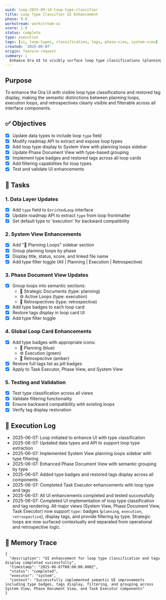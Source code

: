 ```yaml
---
uuid: loop-2025-09-14-loop-type-classifier
title: Loop Type Classifier UI Enhancement
phase: 9.0
workstream: workstream-ui
score: 1.0
status: complete
type: execution
tags: [ui, loop-types, classification, tags, phase-view, system-view]
created: '2025-06-07'
origin: feature-request
summary: |
  Enhance Ora UI to visibly surface loop type classifications (planning, execution, retrospective) and restore tags display across all views. Add filtering capabilities and semantic grouping to improve loop organization and discoverability.
---
```


## Purpose

To enhance the Ora UI with visible loop type classifications and restored tag display, making the semantic distinctions between planning loops, execution loops, and retrospectives clearly visible and filterable across all interface components.

## ✅ Objectives

- [x] Update data types to include loop `type` field
- [x] Modify roadmap API to extract and expose loop types
- [x] Add loop type display to System View with planning loops sidebar
- [x] Update Phase Document View with type-based grouping
- [x] Implement type badges and restored tags across all loop cards
- [x] Add filtering capabilities for loop types
- [x] Test and validate UI enhancements

## 🔧 Tasks

### 1. Data Layer Updates
- [x] Add `type` field to `EnrichedLoop` interface
- [x] Update roadmap API to extract `type` from loop frontmatter
- [x] Set default type to 'execution' for backward compatibility

### 2. System View Enhancements
- [x] Add "📘 Planning Loops" sidebar section
- [x] Group planning loops by phase
- [x] Display title, status, score, and linked file name
- [x] Add type filter toggle (All | Planning | Execution | Retrospective)

### 3. Phase Document View Updates
- [x] Group loops into semantic sections:
  - 📘 Strategic Documents (type: planning)
  - ⚙️ Active Loops (type: execution)  
  - 📓 Retrospectives (type: retrospective)
- [x] Add type badges to each loop card
- [x] Restore tags display in loop card UI
- [x] Add type filter toggle

### 4. Global Loop Card Enhancements
- [x] Add type badges with appropriate icons:
  - 📘 Planning (blue)
  - ⚙️ Execution (green)
  - 📓 Retrospective (amber)
- [x] Restore full tags list as pill badges
- [x] Apply to Task Executor, Phase View, and System View

### 5. Testing and Validation
- [x] Test type classification across all views
- [x] Validate filtering functionality
- [x] Ensure backward compatibility with existing loops
- [x] Verify tag display restoration

## 🧾 Execution Log

- 2025-06-07: Loop initiated to enhance UI with type classification
- 2025-06-07: Updated data types and API to support loop type extraction
- 2025-06-07: Implemented System View planning loops sidebar with type filtering
- 2025-06-07: Enhanced Phase Document View with semantic grouping by type
- 2025-06-07: Added type badges and restored tags display across all components
- 2025-06-07: Completed Task Executor enhancements with loop type and tags
- 2025-06-07: All UI enhancements completed and tested successfully
- 2025-06-07: Completed UI implementation of loop type classification and tag rendering. All major views (System View, Phase Document View, Task Executor) now support `type:` badges (`planning`, `execution`, `retrospective`), display tags, and provide filtering by type. Strategic loops are now surfaced contextually and separated from operational and retrospective logic.

## 🧠 Memory Trace

```json:memory
{
  "description": "UI enhancement for loop type classification and tags display completed successfully",
  "timestamp": "2025-06-07T00:00:00.000Z",
  "status": "completed",
  "executor": "system",
  "context": "Successfully implemented semantic UI improvements including type badges, tags display, filtering, and grouping across System View, Phase Document View, and Task Executor components"
}
```
